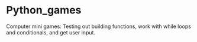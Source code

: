 # Python_games
Computer mini games: Testing out building functions, work with while loops and conditionals, and get user input.
